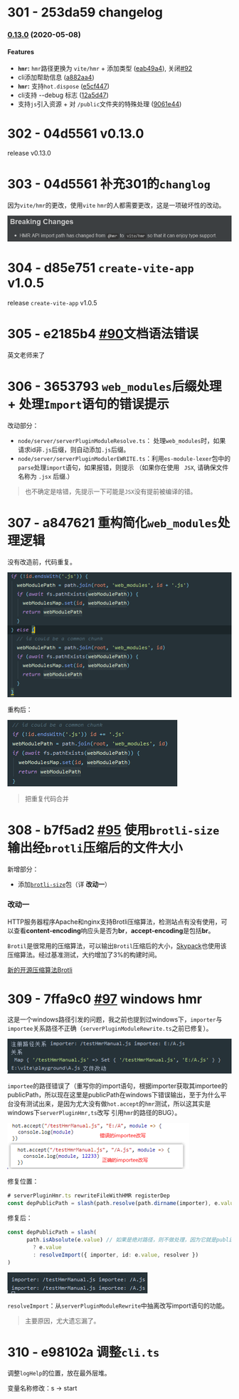 # 301 - 253da59 changelog

### [0.13.0](https://github.com/vuejs/vite/compare/v0.12.0...v0.13.0) (2020-05-08)

#### Features

- **`hmr`:** `hmr`路径更换为 `vite/hmr` + 添加类型 ([eab49a4](https://github.com/vuejs/vite/commit/eab49a4b7dd7e3bb0ff215c7e7937814cd63bb4f)), 关闭[#92](https://github.com/vuejs/vite/issues/92)
- cli添加帮助信息 ([a882aa4](https://github.com/vuejs/vite/commit/a882aa48cb447ec3b84019a2ce838ee75d848555))
- **`hmr`:** 支持`hot.dispose` ([e5cf447](https://github.com/vuejs/vite/commit/e5cf447762c73aafd686a69a8b0d8e24c4e00048))
- cli支持 --debug 标志 ([12a5d47](https://github.com/vuejs/vite/commit/12a5d47b2bf2cb7e1badae2e2ee1129c0ae29fe5))
- 支持`js`引入资源 + 对 `/public`文件夹的特殊处理 ([9061e44](https://github.com/vuejs/vite/commit/9061e442a7de8f94ca2931299450464f78f82148))



# 302 - 04d5561 v0.13.0

release v0.13.0



# 303 - 04d5561 补充301的`changlog`

因为`vite/hmr`的更改，使用`vite` `hmr`的人都需要更改，这是一项破坏性的改动。

![1](1.png)



# 304 - d85e751 `create-vite-app` v1.0.5

release `create-vite-app` v1.0.5



# 305 - e2185b4 [#90](https://github.com/vitejs/vite/pull/90)文档语法错误

英文老师来了



# 306 - 3653793 `web_modules`后缀处理 + 处理`Import`语句的错误提示

改动部分：

- `node/server/serverPluginModuleResolve.ts`： 处理`web_modules`时，如果请求id非`.js`后缀，则自动添加`.js`后缀。
- `node/server/serverPluginModulerEWRITE.ts`：利用`es-module-lexer`包中的`parse`处理`import`语句，如果报错，则提示 （如果你在使用 ` JSX`, 请确保文件名称为 `.jsx` 后缀.）

> 也不确定是啥错，先提示一下可能是`JSX`没有提前被编译的错。



# 307 - a847621 重构简化`web_modules`处理逻辑

没有改造前，代码重复。

![2](2.png)

重构后：

![3](3.png)

> 把重复代码合并



# 308 - b7f5ad2 [#95](https://github.com/vitejs/vite/pull/95) 使用`brotli-size`输出经`brotli`压缩后的文件大小

新增部分：

- 添加[`brotli-size`](https://www.npmjs.com/package/brotli-size)包（详 **改动一**）

### 改动一

HTTP服务器程序Apache和nginx支持Brotli压缩算法，检测站点有没有使用，可以查看**content-encoding**响应头是否为**br**，**accept-encoding**是包括**br**。

`Brotil`是很常用的压缩算法，可以输出`Brotil`压缩后的大小，[Skypack](https://www.skypack.dev/)也使用该压缩算法。经过基准测试，大约增加了3%的构建时间。

[新的开源压缩算法Brotli](https://zhuanlan.zhihu.com/p/33405940)



# 309 - 7ffa9c0 [#97](https://github.com/vitejs/vite/pull/95) windows hmr

这是一个windows路径引发的问题，我之前也提到过windows下，`importer`与`importee`关系路径不正确（`serverPluginModuleRewrite.ts`之前已修复）。

![4](4.png)

`importee`的路径错误了（重写你的import语句，根据importer获取其importee的publicPath，所以现在这里是publicPath在windows下错误输出，至于为什么平台没有测试出来，是因为尤大没有做`hot.accept`的`hmr`测试，所以这其实是windows下`serverPluginHmr,ts`改写 引用`hmr`的路径的BUG）。

![6](6.png)

修复位置：

```typescript
# serverPluginHmr.ts rewriteFileWithHMR registerDep
const depPublicPath = slash(path.resolve(path.dirname(importer), e.value))
```

修复后：

```typescript
const depPublicPath = slash(
      path.isAbsolute(e.value) // 如果是绝对路径，则不做处理，因为它就是publicPath
        ? e.value
        : resolveImport({ importer, id: e.value, resolver })
)
```

![5](5.png)

`resolveImport`：从`serverPluginModuleRewrite`中抽离改写import语句的功能。

> 主要原因，尤大遗忘漏了。



# 310 - e98102a 调整`cli.ts`

调整`logHelp`的位置，放在最外层堆。

变量名称修改：s -> start


